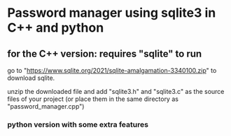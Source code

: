# Password manager using sqlite3 in C++ and python

## for the C++ version: requires "sqlite" to run

go to "https://www.sqlite.org/2021/sqlite-amalgamation-3340100.zip" to download sqlite.

unzip the downloaded file and add "sqlite3.h" and "sqlite3.c" as the source files of your project
(or place them in the same directory as "password_manager.cpp")

### python version with some extra features